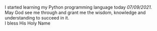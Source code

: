 I started learning my Python programming language today <em>07/09/2021.</em> <br>May God see me through and grant me the wisdom, knowledge and understanding to succeed in it. <br>I bless His Holy Name